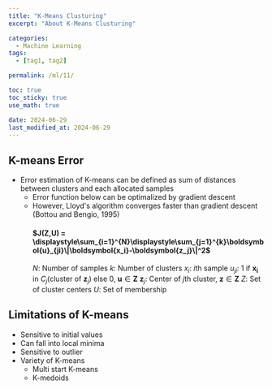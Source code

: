 ```yaml
---
title: "K-Means Clusturing"
excerpt: "About K-Means Clusturing"

categories:
  - Machine Learning
tags:
  - [tag1, tag2]

permalink: /ml/11/

toc: true
toc_sticky: true
use_math: true

date: 2024-06-29
last_modified_at: 2024-06-29
---
```


## K-means Error
- Error estimation of K-means can be defined as sum of distances between clusters and each allocated samples
  - Error function below can be optimalized by gradient descent
  - However, Lloyd's algorithm converges faster than gradient descent (Bottou and Bengio, 1995)
    #### $J(Z,U) = \displaystyle\sum_{i=1}^{N}\displaystyle\sum_{j=1}^{k}\boldsymbol{u}_{ji}\|\boldsymbol{x_i}-\boldsymbol{z_j}\|^2$
    $N$: Number of samples
    $k$: Number of clusters
    $x_i$: $i$th sample
    $u_{ji}$: 1 if $\boldsymbol{x_i}$ in $C_j$(cluster of $\boldsymbol{z}_j$) else 0, $\boldsymbol{u} \in \boldsymbol{Z}$
    $\boldsymbol{z}_j$: Center of $j$th cluster, $\boldsymbol{z} \in \boldsymbol{Z}$
    $Z$: Set of cluster centers
    $U$: Set of membership

## Limitations of K-means
- Sensitive to initial values
- Can fall into local minima
- Sensitive to outlier
- Variety of K-means
  - Multi start K-means
  - K-medoids